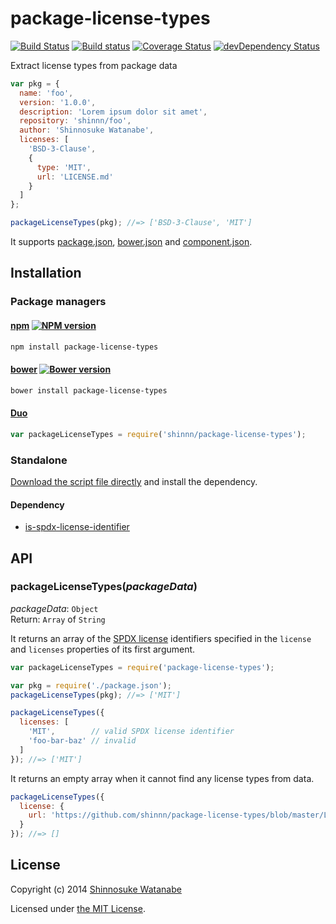 # package-license-types

[![Build Status](https://travis-ci.org/shinnn/package-license-types.svg?branch=master)](https://travis-ci.org/shinnn/package-license-types)
[![Build status](https://ci.appveyor.com/api/projects/status/q2fudvpnd95hg5qe?svg=true)](https://ci.appveyor.com/project/ShinnosukeWatanabe/package-license-types)
[![Coverage Status](https://img.shields.io/coveralls/shinnn/package-license-types.svg)](https://coveralls.io/r/shinnn/package-license-types)
[![devDependency Status](https://david-dm.org/shinnn/package-license-types/dev-status.svg)](https://david-dm.org/shinnn/package-license-types#info=devDependencies)

Extract license types from package data

```javascript
var pkg = {
  name: 'foo',
  version: '1.0.0',
  description: 'Lorem ipsum dolor sit amet',
  repository: 'shinnn/foo',
  author: 'Shinnosuke Watanabe',
  licenses: [
    'BSD-3-Clause',
    {
      type: 'MIT',
      url: 'LICENSE.md'
    }
  ]
};

packageLicenseTypes(pkg); //=> ['BSD-3-Clause', 'MIT']
```

It supports [package.json](https://docs.npmjs.com/files/package.json), [bower.json](https://github.com/bower/bower.json-spec) and [component.json](https://github.com/componentjs/spec/blob/master/component.json/specifications.md).

## Installation

### Package managers

#### [npm](https://www.npmjs.com/) [![NPM version](https://badge.fury.io/js/package-license-types.svg)](https://www.npmjs.com/package/package-license-types)

```sh
npm install package-license-types
```

#### [bower](http://bower.io/) [![Bower version](https://badge.fury.io/bo/package-license-types.svg)](https://github.com/shinnn/package-license-types/releases)

```sh
bower install package-license-types
```

#### [Duo](http://duojs.org/)

```javascript
var packageLicenseTypes = require('shinnn/package-license-types');
```

### Standalone

[Download the script file directly](https://raw.githubusercontent.com/shinnn/package-license-types/master/package-license-types.js) and install the dependency.

#### Dependency

* [is-spdx-license-identifier](https://github.com/shinnn/is-spdx-license-identifier.js)

## API

### packageLicenseTypes(*packageData*)

*packageData*: `Object`  
Return: `Array` of `String`

It returns an array of the [SPDX license](http://spdx.org/licenses/) identifiers specified in the `license` and `licenses` properties of its first argument.

```javascript
var packageLicenseTypes = require('package-license-types');

var pkg = require('./package.json');
packageLicenseTypes(pkg); //=> ['MIT']
```

```javascript
packageLicenseTypes({
  licenses: [
    'MIT',        // valid SPDX license identifier
    'foo-bar-baz' // invalid
  ]
}); //=> ['MIT']
```

It returns an empty array when it cannot find any license types from data.

```javascript
packageLicenseTypes({
  license: {
    url: 'https://github.com/shinnn/package-license-types/blob/master/LICENSE'
  }
}); //=> []
```

## License

Copyright (c) 2014 [Shinnosuke Watanabe](https://github.com/shinnn)

Licensed under [the MIT License](./LICENSE).
